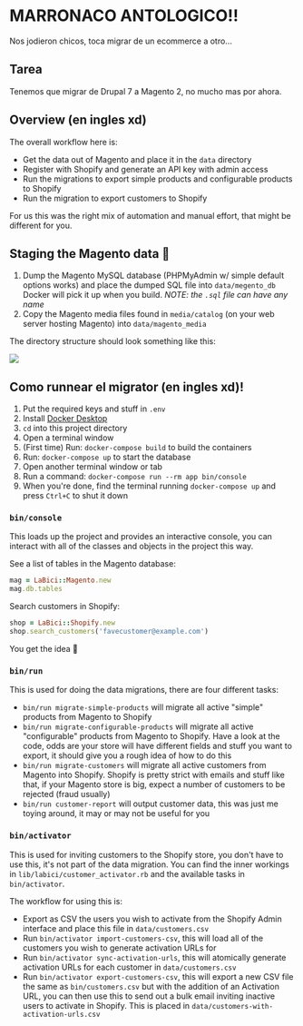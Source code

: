 # MARRONACO ANTOLOGICO!!

Nos jodieron chicos, toca migrar de un ecommerce a otro...


## Tarea

Tenemos que migrar de Drupal 7 a Magento 2, no mucho mas por ahora.


## Overview (en ingles xd)

The overall workflow here is:

- Get the data out of Magento and place it in the `data` directory
- Register with Shopify and generate an API key with admin access
- Run the migrations to export simple products and configurable products to Shopify
- Run the migration to export customers to Shopify

For us this was the right mix of automation and manual effort, that might be different for you.

## Staging the Magento data :hammer:

1. Dump the Magento MySQL database (PHPMyAdmin w/ simple default options works) and place the dumped SQL file into `data/megento_db` Docker will pick it up when you build. _NOTE: the `.sql` file can have any name_
2. Copy the Magento media files found in `media/catalog` (on your web server hosting Magento) into `data/magento_media`

The directory structure should look something like this:

![](https://snappities.s3.amazonaws.com/7t3b20qrk128ubgds6ij.png)


## Como runnear el migrator (en ingles xd)!

1. Put the required keys and stuff in `.env`
2. Install [Docker Desktop](https://www.docker.com/products/docker-desktop)
3. `cd` into this project directory
4. Open a terminal window
5. (First time) Run: `docker-compose build` to build the containers
6. Run: `docker-compose up` to start the database
7. Open another terminal window or tab
8. Run a command: `docker-compose run --rm app bin/console`
9. When you're done, find the terminal running `docker-compose up` and press `Ctrl+C` to shut it down

### `bin/console`

This loads up the project and provides an interactive console, you can interact with all of the classes and objects in the project this way.

See a list of tables in the Magento database:

```ruby
mag = LaBici::Magento.new
mag.db.tables
```

Search customers in Shopify:

```ruby
shop = LaBici::Shopify.new
shop.search_customers('favecustomer@example.com')
```

You get the idea :slightly_smiling_face:

### `bin/run`

This is used for doing the data migrations, there are four different tasks:

- `bin/run migrate-simple-products` will migrate all active "simple" products from Magento to Shopify
- `bin/run migrate-configurable-products` will migrate all active "configurable" products from Magento to Shopify. Have a look at the code, odds are your store will have different fields and stuff you want to export, it should give you a rough idea of how to do this
- `bin/run migrate-customers` will migrate all active customers from Magento into Shopify. Shopify is pretty strict with emails and stuff like that, if your Magento store is big, expect a number of customers to be rejected (fraud usually)
- `bin/run customer-report` will output customer data, this was just me toying around, it may or may not be useful for you

### `bin/activator`

This is used for inviting customers to the Shopify store, you don't have to use this, it's not part of the data migration. You can find the inner workings in `lib/labici/customer_activator.rb` and the available tasks in `bin/activator`.

The workflow for using this is:

- Export as CSV the users you wish to activate from the Shopify Admin interface and place this file in `data/customers.csv`
- Run `bin/activator import-customers-csv`, this will load all of the customers you wish to generate activation URLs for
- Run `bin/activator sync-activation-urls`, this will atomically generate activation URLs for each customer in `data/customers.csv`
- Run `bin/activator export-customers-csv`, this will export a new CSV file the same as `bin/customers.csv` but with the addition of an Activation URL, you can then use this to send out a bulk email inviting inactive users to activate in Shopify. This is placed in `data/customers-with-activation-urls.csv`

